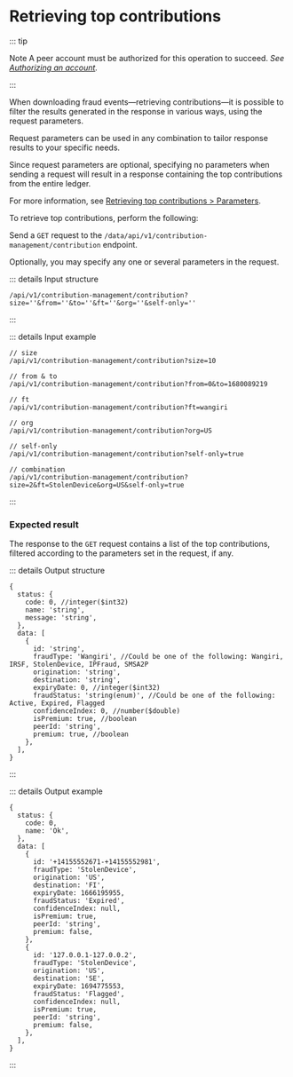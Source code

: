 # Retrieving top contributions

::: tip

Note A peer account must be authorized for this operation to succeed. _See [Authorizing an account](Authorizing_an_account.md)._ 

:::

When downloading fraud events—retrieving contributions—it is possible to filter the results generated in the response in various ways, using the request parameters.

Request parameters can be used in any combination to tailor response results to your specific needs.

Since request parameters are optional, specifying no parameters when sending a request will result in a response containing the top contributions from the entire ledger.

For more information, see [Retrieving top contributions > Parameters](/API_Specification/contribution-controller/Retrieving_top_contributions.md).

To retrieve top contributions, perform the following:

Send a `GET` request to the `/data/api/v1/contribution-management/contribution` endpoint.

Optionally, you may specify any one or several parameters in the request.

::: details Input structure

```http
/api/v1/contribution-management/contribution?size=''&from=''&to=''&ft=''&org=''&self-only=''
```

:::

::: details Input example

```http
// size
/api/v1/contribution-management/contribution?size=10

// from & to
/api/v1/contribution-management/contribution?from=0&to=1680089219

// ft
/api/v1/contribution-management/contribution?ft=wangiri

// org
/api/v1/contribution-management/contribution?org=US

// self-only
/api/v1/contribution-management/contribution?self-only=true

// combination
/api/v1/contribution-management/contribution?size=2&ft=StolenDevice&org=US&self-only=true
```

:::

### Expected result

The response to the `GET` request contains a list of the top contributions, filtered according to the parameters set in the request, if any.

::: details Output structure

```json5
{
  status: {
    code: 0, //integer($int32)
    name: 'string',
    message: 'string',
  },
  data: [
    {
      id: 'string',
      fraudType: 'Wangiri', //Could be one of the following: Wangiri, IRSF, StolenDevice, IPFraud, SMSA2P
      origination: 'string',
      destination: 'string',
      expiryDate: 0, //integer($int32)
      fraudStatus: 'string(enum)', //Could be one of the following: Active, Expired, Flagged
      confidenceIndex: 0, //number($double)
      isPremium: true, //boolean
      peerId: 'string',
      premium: true, //boolean
    },
  ],
}
```

:::

::: details Output example

```json5
{
  status: {
    code: 0,
    name: 'Ok',
  },
  data: [
    {
      id: '+14155552671-+14155552981',
      fraudType: 'StolenDevice',
      origination: 'US',
      destination: 'FI',
      expiryDate: 1666195955,
      fraudStatus: 'Expired',
      confidenceIndex: null,
      isPremium: true,
      peerId: 'string',
      premium: false,
    },
    {
      id: '127.0.0.1-127.0.0.2',
      fraudType: 'StolenDevice',
      origination: 'US',
      destination: 'SE',
      expiryDate: 1694775553,
      fraudStatus: 'Flagged',
      confidenceIndex: null,
      isPremium: true,
      peerId: 'string',
      premium: false,
    },
  ],
}
```

:::
